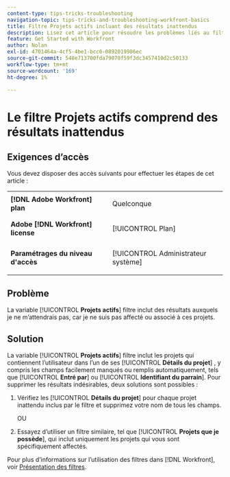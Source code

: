 ```yaml
---
content-type: tips-tricks-troubleshooting
navigation-topic: tips-tricks-and-troubleshooting-workfront-basics
title: Filtre Projets actifs incluant des résultats inattendus
description: Lisez cet article pour résoudre les problèmes liés au filtre Projets sur lesquels je suis actif, y compris les résultats inattendus.
feature: Get Started with Workfront
author: Nolan
exl-id: 4701464a-4cf5-4be1-bcc0-0892019986ec
source-git-commit: 548e713700fda79070f59f3dc3457410d2c50133
workflow-type: tm+mt
source-wordcount: '169'
ht-degree: 1%

---
```


# Le filtre Projets actifs comprend des résultats inattendus

## Exigences d’accès

Vous devez disposer des accès suivants pour effectuer les étapes de cet article :

<table style="table-layout:auto"> 
 <col> 
 <col> 
 <tbody> 
  <tr> 
   <td role="rowheader"><strong>[!DNL Adobe Workfront] plan</strong></td> 
   <td> <p>Quelconque</p> </td> 
  </tr> 
  <tr> 
   <td role="rowheader"><strong>Adobe [!DNL Workfront] license</strong></td> 
   <td> <p>[!UICONTROL Plan] </p> </td> 
  </tr> 
  <tr> 
   <td role="rowheader"><strong>Paramétrages du niveau d'accès</strong></td> 
   <td> <p>[!UICONTROL Administrateur système]</p> </td> 
  </tr> 
 </tbody> 
</table>

## Problème

La variable [!UICONTROL **Projets actifs**] filtre inclut des résultats auxquels je ne m’attendrais pas, car je ne suis pas affecté ou associé à ces projets.

## Solution

La variable [!UICONTROL **Projets actifs**] filtre inclut les projets qui contiennent l’utilisateur dans l’un de ses [!UICONTROL **Détails du projet**] , y compris les champs facilement manqués ou remplis automatiquement, tels que [!UICONTROL **Entré par**] ou [!UICONTROL **Identifiant du parrain**]. Pour supprimer les résultats indésirables, deux solutions sont possibles :

1. Vérifiez les [!UICONTROL **Détails du projet**] pour chaque projet inattendu inclus par le filtre et supprimez votre nom de tous les champs.

   OU

1. Essayez d’utiliser un filtre similaire, tel que [!UICONTROL **Projets que je possède**], qui inclut uniquement les projets qui vous sont spécifiquement affectés.

Pour plus d’informations sur l’utilisation des filtres dans [!DNL Workfront], voir [Présentation des filtres](/help/quicksilver/reports-and-dashboards/reports/reporting-elements/filters-overview.md).
